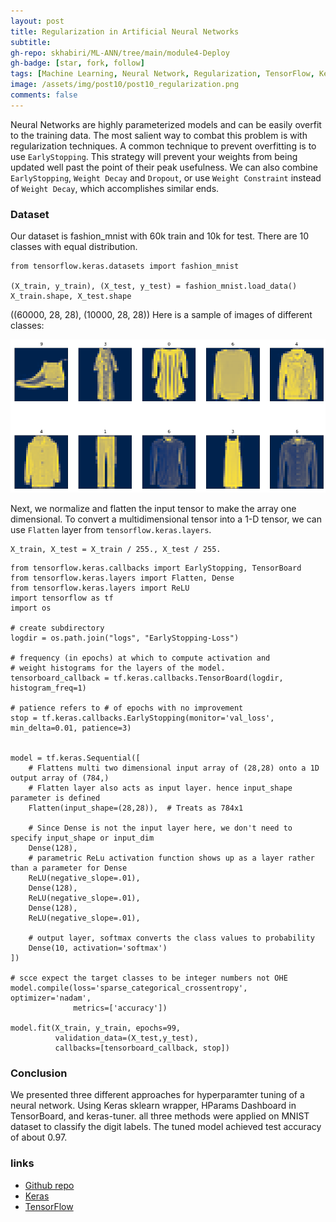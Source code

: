```yaml
---
layout: post
title: Regularization in Artificial Neural Networks
subtitle:
gh-repo: skhabiri/ML-ANN/tree/main/module4-Deploy
gh-badge: [star, fork, follow]
tags: [Machine Learning, Neural Network, Regularization, TensorFlow, Keras]
image: /assets/img/post10/post10_regularization.png
comments: false
---
```


Neural Networks are highly parameterized models and can be easily overfit to the training data. The most salient way to combat this problem is with regularization techniques. A common technique to prevent overfitting is to use `EarlyStopping`. This strategy will prevent your weights from being updated well past the point of their peak usefulness. We can also combine `EarlyStopping`, `Weight Decay` and `Dropout`, or use `Weight Constraint` instead of `Weight Decay`, which accomplishes similar ends.

### Dataset
Our dataset is fashion_mnist with 60k train and 10k for test. There are 10 classes with equal distribution.
```
from tensorflow.keras.datasets import fashion_mnist

(X_train, y_train), (X_test, y_test) = fashion_mnist.load_data()
X_train.shape, X_test.shape
```
((60000, 28, 28), (10000, 28, 28))
Here is a sample of images of different classes:

<img src="../assets/img/post10/post10_samples.png" />

Next, we normalize and flatten the input tensor to make the array one dimensional. To convert a multidimensional tensor into a 1-D tensor, we can use `Flatten` layer from `tensorflow.keras.layers`.
```
X_train, X_test = X_train / 255., X_test / 255.
```


```
from tensorflow.keras.callbacks import EarlyStopping, TensorBoard
from tensorflow.keras.layers import Flatten, Dense
from tensorflow.keras.layers import ReLU
import tensorflow as tf
import os

# create subdirectory
logdir = os.path.join("logs", "EarlyStopping-Loss")

# frequency (in epochs) at which to compute activation and  
# weight histograms for the layers of the model.
tensorboard_callback = tf.keras.callbacks.TensorBoard(logdir, histogram_freq=1)

# patience refers to # of epochs with no improvement
stop = tf.keras.callbacks.EarlyStopping(monitor='val_loss', min_delta=0.01, patience=3)


model = tf.keras.Sequential([
    # Flattens multi two dimensional input array of (28,28) onto a 1D output array of (784,)
    # Flatten layer also acts as input layer. hence input_shape parameter is defined
    Flatten(input_shape=(28,28)),  # Treats as 784x1
    
    # Since Dense is not the input layer here, we don't need to specify input_shape or input_dim
    Dense(128),
    # parametric ReLu activation function shows up as a layer rather than a parameter for Dense
    ReLU(negative_slope=.01),
    Dense(128),
    ReLU(negative_slope=.01),
    Dense(128),
    ReLU(negative_slope=.01),
    
    # output layer, softmax converts the class values to probability
    Dense(10, activation='softmax')
])

# scce expect the target classes to be integer numbers not OHE
model.compile(loss='sparse_categorical_crossentropy', optimizer='nadam',
              metrics=['accuracy'])

model.fit(X_train, y_train, epochs=99, 
          validation_data=(X_test,y_test),
          callbacks=[tensorboard_callback, stop])
```










### Conclusion
We presented three different approaches for hyperparamter tuning of a neural network. Using Keras sklearn wrapper, HParams Dashboard in TensorBoard, and keras-tuner. all three methods were applied on MNIST dataset to classify the digit labels. The tuned model achieved test accuracy of about 0.97.

### links
- [Github repo](https://github.com/skhabiri/ML-ANN/tree/main/module3-Tune)
- [Keras](https://keras.io)
- [TensorFlow](https://www.tensorflow.org)
